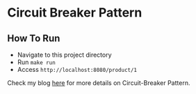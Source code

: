 # Circuit Breaker Pattern

## How To Run

- Navigate to this project directory
- Run `make run`
- Access `http://localhost:8080/product/1`

Check my blog [here](https://www.vinsguru.com/circuit-breaker-pattern/) for more details on Circuit-Breaker Pattern.